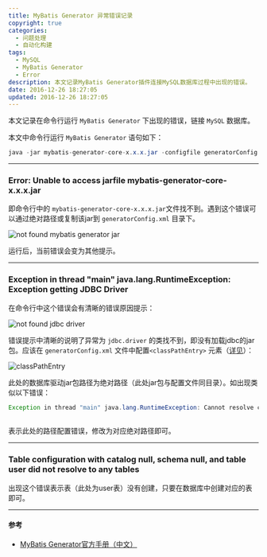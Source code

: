 ```yaml
---
title: MyBatis Generator 异常错误记录
copyright: true
categories:
  - 问题处理
  - 自动化构建
tags:
  - MySQL
  - MyBatis Generator
  - Error
description: 本文记录MyBatis Generator插件连接MySQL数据库过程中出现的错误。
date: 2016-12-26 18:27:05
updated: 2016-12-26 18:27:05
---
```


本文记录在命令行运行 `MyBatis Generator` 下出现的错误，链接 `MySQL` 数据库。

本文中命令行运行 `MyBatis Generator` 语句如下：
``` java
java -jar mybatis-generator-core-x.x.x.jar -configfile generatorConfig.xml -overwrite
```

----------

### **Error: Unable to access jarfile mybatis-generator-core-x.x.x.jar**

即命令行中的 `mybatis-generator-core-x.x.x.jar`文件找不到。遇到这个错误可以通过绝对路径或复制该jar到 `generatorConfig.xml` 目录下。

![not found mybatis generator jar](http://img.blog.csdn.net/20161226172053990?watermark/2/text/aHR0cDovL2Jsb2cuY3Nkbi5uZXQvdTAxMjk5NTk2NA==/font/5a6L5L2T/fontsize/400/fill/I0JBQkFCMA==/dissolve/70/gravity/SouthEast)

运行后，当前错误会变为其他提示。



----------


### **Exception in thread "main" java.lang.RuntimeException: Exception getting JDBC Driver**

在命令行中这个错误会有清晰的错误原因提示：

![not found jdbc driver](http://img.blog.csdn.net/20161226170826210?watermark/2/text/aHR0cDovL2Jsb2cuY3Nkbi5uZXQvdTAxMjk5NTk2NA==/font/5a6L5L2T/fontsize/400/fill/I0JBQkFCMA==/dissolve/70/gravity/SouthEast)

错误提示中清晰的说明了异常为 `jdbc.driver` 的类找不到，即没有加载jdbc的jar包。应该在 `generatorConfig.xml` 文件中配置`<classPathEntry>` 元素（[详见](http://mbg.cndocs.tk/configreference/classPathEntry.html)）：

![classPathEntry](http://img.blog.csdn.net/20161226172658133?watermark/2/text/aHR0cDovL2Jsb2cuY3Nkbi5uZXQvdTAxMjk5NTk2NA==/font/5a6L5L2T/fontsize/400/fill/I0JBQkFCMA==/dissolve/70/gravity/SouthEast)
 
 此处的数据库驱动jar包路径为绝对路径（此处jar包与配置文件同目录）。如出现类似以下错误：

``` java 
Exception in thread "main" java.lang.RuntimeException: Cannot resolve classpath entry: xx/mysql-connector-java-x.x.x.jar
 
```

表示此处的路径配置错误，修改为对应绝对路径即可。
 
 ----------

### **Table configuration with catalog null, schema null, and table user did not resolve to any tables**

出现这个错误表示表（此处为user表）没有创建，只要在数据库中创建对应的表即可。


----------


#### **参考**
 - [MyBatis Generator官方手册（中文）](http://mbg.cndocs.tk/index.html)

 




























































































































































































































































































































































































































































































































































































